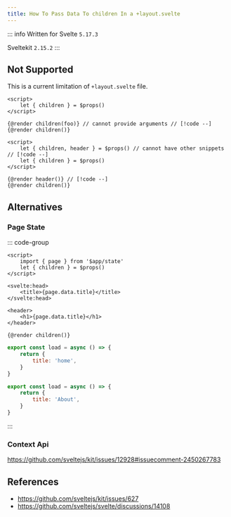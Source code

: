 ```yaml
---
title: How To Pass Data To children In a +layout.svelte
---
```


::: info Written for
Svelte `5.17.3`

Sveltekit `2.15.2`
:::

## Not Supported

This is a current limitation of `+layout.svelte` file.

```svelte
<script>
	let { children } = $props()
</script>

{@render children(foo)} // cannot provide arguments // [!code --]
{@render children()}
```

```svelte
<script>
	let { children, header } = $props() // cannot have other snippets // [!code --]
	let { children } = $props()
</script>

{@render header()} // [!code --]
{@render children()}
```

## Alternatives

### Page State

::: code-group

```svelte [+layout.svelte]
<script>
	import { page } from '$app/state'
	let { children } = $props()
</script>

<svelte:head>
	<title>{page.data.title}</title>
</svelte:head>

<header>
	<h1>{page.data.title}</h1>
</header>

{@render children()}
```

```js [home/+page.server.js]
export const load = async () => {
	return {
		title: 'home',
	}
}
```

```js [about/+page.server.js]
export const load = async () => {
	return {
		title: 'About',
	}
}
```

:::

### Context Api

https://github.com/sveltejs/kit/issues/12928#issuecomment-2450267783

## References

- https://github.com/sveltejs/kit/issues/627
- https://github.com/sveltejs/svelte/discussions/14108
